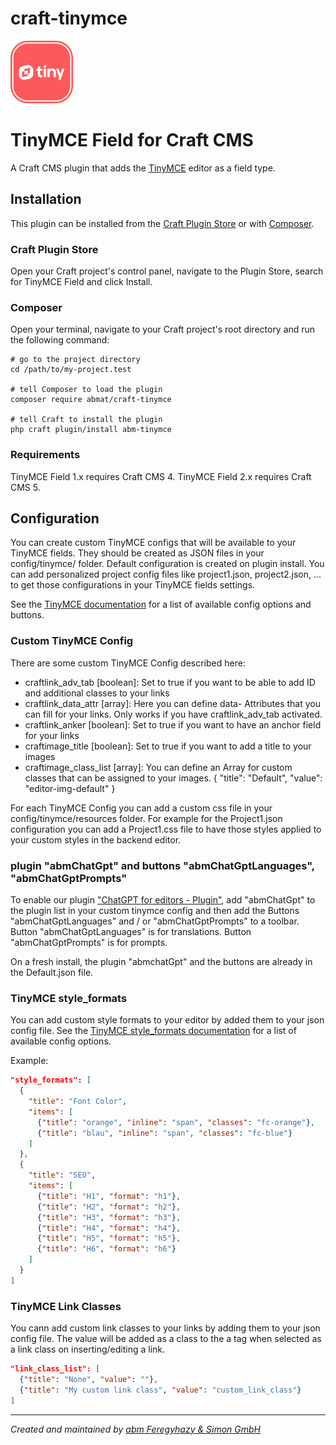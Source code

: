 # craft-tinymce

<img src="src/icon.svg" width="100">

# TinyMCE Field for Craft CMS

A Craft CMS plugin that adds the [TinyMCE](https://www.tiny.cloud/tinymce/) editor as a field type.

## Installation
This plugin can be installed from the [Craft Plugin Store](https://plugins.craftcms.com/) or with [Composer](https://packagist.org/).

### Craft Plugin Store

Open your Craft project's control panel, navigate to the Plugin Store, search for TinyMCE Field and click Install.

### Composer

Open your terminal, navigate to your Craft project's root directory and run the following command:

```
# go to the project directory
cd /path/to/my-project.test

# tell Composer to load the plugin
composer require abmat/craft-tinymce

# tell Craft to install the plugin
php craft plugin/install abm-tinymce
```

### Requirements

TinyMCE Field 1.x requires Craft CMS 4.
TinyMCE Field 2.x requires Craft CMS 5.


## Configuration
You can create custom TinyMCE configs that will be available to your TinyMCE fields. They should be created as JSON files in your config/tinymce/ folder.
Default configuration is created on plugin install. You can add personalized project config files like project1.json, project2.json, ... to get those configurations in your TinyMCE fields settings.

See the [TinyMCE documentation](https://www.tiny.cloud/docs/configure/editor-appearance/) for a list of available config options and buttons.

### Custom TinyMCE Config
There are some custom TinyMCE Config described here:
- craftlink_adv_tab [boolean]: Set to true if you want to be able to add ID and additional classes to your links
- craftlink_data_attr [array]: Here you can define data- Attributes that you can fill for your links. Only works if you have craftlink_adv_tab activated.
- craftlink_anker [boolean]: Set to true if you want to have an anchor field for your links
- craftimage_title [boolean]: Set to true if you want to add a title to your images
- craftimage_class_list [array]: You can define an Array for custom classes that can be assigned to your images. { "title": "Default", "value": "editor-img-default" }

For each TinyMCE Config you can add a custom css file in your config/tinymce/resources folder. For example for the Project1.json configuration you can add a Project1.css file to have those styles applied to your custom styles in the backend editor.

### plugin "abmChatGpt" and buttons "abmChatGptLanguages", "abmChatGptPrompts"
To enable our plugin ["ChatGPT for editors - Plugin"](https://plugins.craftcms.com/abm-chatgpt), add "abmChatGpt" to the plugin list in your custom tinymce config and then add the Buttons "abmChatGptLanguages" and / or "abmChatGptPrompts" to a toolbar.
Button "abmChatGptLanguages" is for translations.
Button "abmChatGptPrompts" is for prompts.

On a fresh install, the plugin "abmchatGpt" and the buttons are already in the Default.json file.

### TinyMCE style_formats
You can add custom style formats to your editor by added them to your json config file.
See the [TinyMCE style_formats documentation](https://www.tiny.cloud/docs/configure/editor-appearance/#style_formats) for a list of available config options.

Example:
```json
"style_formats": [
  {
    "title": "Font Color",
    "items": [
      {"title": "orange", "inline": "span", "classes": "fc-orange"},
      {"title": "blau", "inline": "span", "classes": "fc-blue"}
    ]
  },
  {
    "title": "SEO",
    "items": [
      {"title": "H1", "format": "h1"},
      {"title": "H2", "format": "h2"},
      {"title": "H3", "format": "h3"},
      {"title": "H4", "format": "h4"},
      {"title": "H5", "format": "h5"},
      {"title": "H6", "format": "h6"}
    ]
  }
]
```

### TinyMCE Link Classes
You cann add custom link classes to your links by adding them to your json config file. The value will be added as a class to the a tag when selected as a link class on inserting/editing a link.

```json
"link_class_list": [
  {"title": "None", "value": ""},
  {"title": "My custom link class", "value": "custom_link_class"}
]
```



---
*Created and maintained by [abm Feregyhazy & Simon GmbH](https://www.abm.at)*
